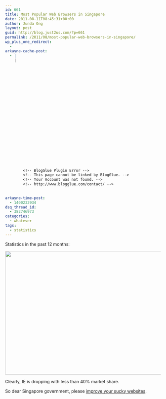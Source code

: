 ```yaml
---
id: 661
title: Most Popular Web Browsers in Singapore
date: 2011-08-11T08:45:31+00:00
author: Junda Ong
layout: post
guid: http://blog.just2us.com/?p=661
permalink: /2011/08/most-popular-web-browsers-in-singapore/
wp_plus_one_redirect:
  - 
arkayne-cache-post:
  - |
    |
        
        
        
        
        
        
        
        
        
        
        
        
        
        
        
        
        
        
        
        
        
        
        
        <!-- BlogGlue Plugin Error -->
        <!-- This page cannot be linked by BlogGlue. -->
        <!-- Your Account was not found. -->
        <!-- http://www.blogglue.com/contact/ -->
        
        
arkayne-time-post:
  - 1400232934
dsq_thread_id:
  - 382746973
categories:
  - whatever
tags:
  - statistics
---
```

Statistics in the past 12 months:

<p style="text-align: center;">
  <a href="http://gs.statcounter.com/#browser-SG-monthly-201008-201107" onclick="__gaTracker('send', 'event', 'outbound-article', 'http://gs.statcounter.com/#browser-SG-monthly-201008-201107', '');"><img class="aligncenter size-full wp-image-662" title="Singapore-web-browser-StatCounter" src="http://blog.just2us.com/wp-content/uploads/2011/08/Singapore-web-browser-StatCounter.jpg" alt="" width="600" height="400" /></a>
</p>

Clearly, IE is dropping with less than 40% market share.

So dear Singapore government, please <a href="http://blog.just2us.com/2011/08/pacgov-website-sucks-it-needs-big-progress/" onclick="__gaTracker('send', 'event', 'outbound-article', 'http://blog.just2us.com/2011/08/pacgov-website-sucks-it-needs-big-progress/', 'improve your sucky websites');">improve your sucky websites</a>.

<div style="font-size:0px;height:0px;line-height:0px;margin:0;padding:0;clear:both">
</div>